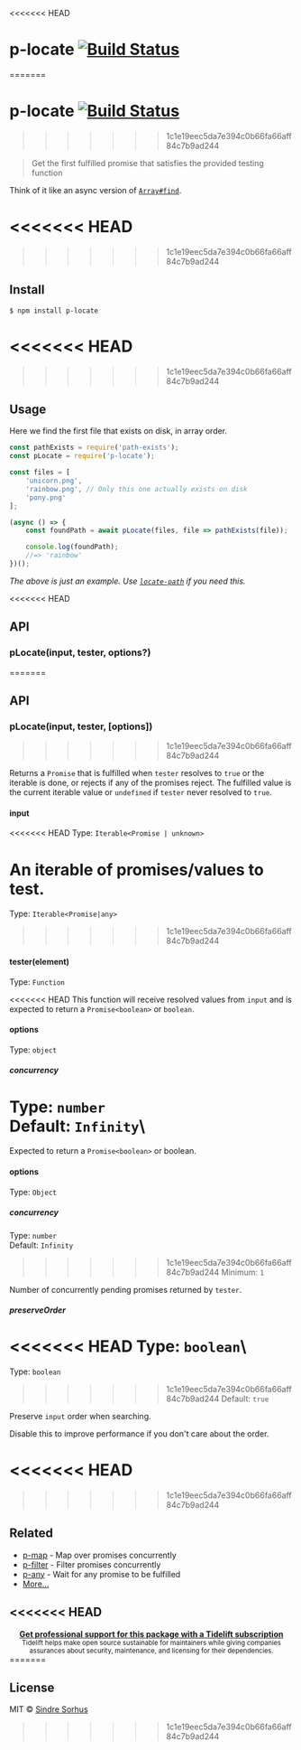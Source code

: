 <<<<<<< HEAD
# p-locate [![Build Status](https://travis-ci.com/sindresorhus/p-locate.svg?branch=master)](https://travis-ci.com/github/sindresorhus/p-locate)
=======
# p-locate [![Build Status](https://travis-ci.org/sindresorhus/p-locate.svg?branch=master)](https://travis-ci.org/sindresorhus/p-locate)
>>>>>>> 1c1e19eec5da7e394c0b66fa66aff84c7b9ad244

> Get the first fulfilled promise that satisfies the provided testing function

Think of it like an async version of [`Array#find`](https://developer.mozilla.org/en/docs/Web/JavaScript/Reference/Global_Objects/Array/find).

<<<<<<< HEAD
=======

>>>>>>> 1c1e19eec5da7e394c0b66fa66aff84c7b9ad244
## Install

```
$ npm install p-locate
```

<<<<<<< HEAD
=======

>>>>>>> 1c1e19eec5da7e394c0b66fa66aff84c7b9ad244
## Usage

Here we find the first file that exists on disk, in array order.

```js
const pathExists = require('path-exists');
const pLocate = require('p-locate');

const files = [
	'unicorn.png',
	'rainbow.png', // Only this one actually exists on disk
	'pony.png'
];

(async () => {
	const foundPath = await pLocate(files, file => pathExists(file));

	console.log(foundPath);
	//=> 'rainbow'
})();
```

*The above is just an example. Use [`locate-path`](https://github.com/sindresorhus/locate-path) if you need this.*

<<<<<<< HEAD
## API

### pLocate(input, tester, options?)
=======

## API

### pLocate(input, tester, [options])
>>>>>>> 1c1e19eec5da7e394c0b66fa66aff84c7b9ad244

Returns a `Promise` that is fulfilled when `tester` resolves to `true` or the iterable is done, or rejects if any of the promises reject. The fulfilled value is the current iterable value or `undefined` if `tester` never resolved to `true`.

#### input

<<<<<<< HEAD
Type: `Iterable<Promise | unknown>`

An iterable of promises/values to test.
=======
Type: `Iterable<Promise|any>`
>>>>>>> 1c1e19eec5da7e394c0b66fa66aff84c7b9ad244

#### tester(element)

Type: `Function`

<<<<<<< HEAD
This function will receive resolved values from `input` and is expected to return a `Promise<boolean>` or `boolean`.

#### options

Type: `object`

##### concurrency

Type: `number`\
Default: `Infinity`\
=======
Expected to return a `Promise<boolean>` or boolean.

#### options

Type: `Object`

##### concurrency

Type: `number`<br>
Default: `Infinity`<br>
>>>>>>> 1c1e19eec5da7e394c0b66fa66aff84c7b9ad244
Minimum: `1`

Number of concurrently pending promises returned by `tester`.

##### preserveOrder

<<<<<<< HEAD
Type: `boolean`\
=======
Type: `boolean`<br>
>>>>>>> 1c1e19eec5da7e394c0b66fa66aff84c7b9ad244
Default: `true`

Preserve `input` order when searching.

Disable this to improve performance if you don't care about the order.

<<<<<<< HEAD
=======

>>>>>>> 1c1e19eec5da7e394c0b66fa66aff84c7b9ad244
## Related

- [p-map](https://github.com/sindresorhus/p-map) - Map over promises concurrently
- [p-filter](https://github.com/sindresorhus/p-filter) - Filter promises concurrently
- [p-any](https://github.com/sindresorhus/p-any) - Wait for any promise to be fulfilled
- [More…](https://github.com/sindresorhus/promise-fun)

<<<<<<< HEAD
---

<div align="center">
	<b>
		<a href="https://tidelift.com/subscription/pkg/npm-p-locate?utm_source=npm-p-locate&utm_medium=referral&utm_campaign=readme">Get professional support for this package with a Tidelift subscription</a>
	</b>
	<br>
	<sub>
		Tidelift helps make open source sustainable for maintainers while giving companies<br>assurances about security, maintenance, and licensing for their dependencies.
	</sub>
</div>
=======

## License

MIT © [Sindre Sorhus](https://sindresorhus.com)
>>>>>>> 1c1e19eec5da7e394c0b66fa66aff84c7b9ad244
